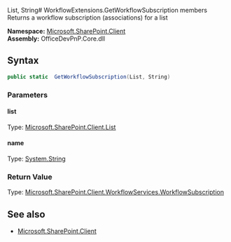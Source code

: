 List, String# WorkflowExtensions.GetWorkflowSubscription members
Returns a workflow subscription (associations) for a list  

**Namespace:** [Microsoft.SharePoint.Client](Microsoft.SharePoint.Client.md)  
**Assembly:** OfficeDevPnP.Core.dll  
## Syntax
```C#
public static  GetWorkflowSubscription(List, String)
```
### Parameters
#### list
Type: [Microsoft.SharePoint.Client.List](Microsoft.SharePoint.Client.List.md) 
#### 
#### name
Type: [System.String](System.String.md) 
#### 
### Return Value
Type: [Microsoft.SharePoint.Client.WorkflowServices.WorkflowSubscription](Microsoft.SharePoint.Client.WorkflowServices.WorkflowSubscription.md)
## See also
- [Microsoft.SharePoint.Client](Microsoft.SharePoint.Client.md)
